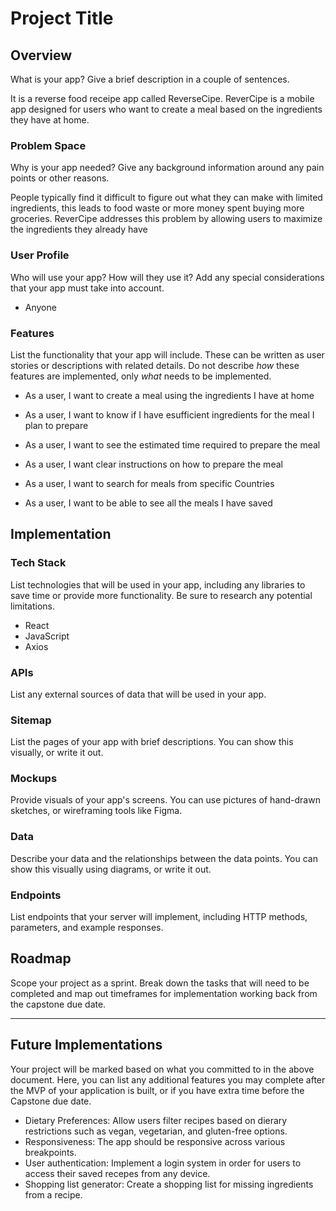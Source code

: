 # Project Title

## Overview

What is your app? Give a brief description in a couple of sentences.

It is a reverse food receipe app called ReverseCipe. ReverCipe is a mobile app designed for users who want to create a meal based on the ingredients they have at home.

### Problem Space

Why is your app needed? Give any background information around any pain points or other reasons.

People typically find it difficult to figure out what they can make with limited ingredients, this leads to food waste or more money spent buying more groceries. ReverCipe addresses this problem by allowing users to maximize the ingredients they already have

### User Profile

Who will use your app? How will they use it? Add any special considerations that your app must take into account.

-   Anyone

### Features

List the functionality that your app will include. These can be written as user stories or descriptions with related details. Do not describe _how_ these features are implemented, only _what_ needs to be implemented.

-   As a user, I want to create a meal using the ingredients I have at home
-   As a user, I want to know if I have esufficient ingredients for the meal I plan to prepare
-   As a user, I want to see the estimated time required to prepare the meal
-   As a user, I want clear instructions on how to prepare the meal
-   As a user, I want to search for meals from specific Countries

-   As a user, I want to be able to see all the meals I have saved

## Implementation

### Tech Stack

List technologies that will be used in your app, including any libraries to save time or provide more functionality. Be sure to research any potential limitations.

-   React
-   JavaScript
-   Axios

### APIs

List any external sources of data that will be used in your app.

### Sitemap

List the pages of your app with brief descriptions. You can show this visually, or write it out.

### Mockups

Provide visuals of your app's screens. You can use pictures of hand-drawn sketches, or wireframing tools like Figma.

### Data

Describe your data and the relationships between the data points. You can show this visually using diagrams, or write it out.

### Endpoints

List endpoints that your server will implement, including HTTP methods, parameters, and example responses.

## Roadmap

Scope your project as a sprint. Break down the tasks that will need to be completed and map out timeframes for implementation working back from the capstone due date.

---

## Future Implementations

Your project will be marked based on what you committed to in the above document. Here, you can list any additional features you may complete after the MVP of your application is built, or if you have extra time before the Capstone due date.

-   Dietary Preferences: Allow users filter recipes based on dierary restrictions such as vegan, vegetarian, and gluten-free options.
-   Responsiveness: The app should be responsive across various breakpoints.
-   User authentication: Implement a login system in order for users to access their saved recepes from any device.
-   Shopping list generator: Create a shopping list for missing ingredients from a recipe.
